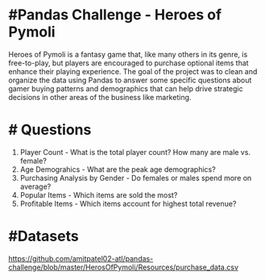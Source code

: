 # #Pandas Challenge - Heroes of Pymoli

Heroes of Pymoli is a fantasy game that, like many others in its genre, is free-to-play, but players are encouraged to purchase optional items that enhance their playing experience. The goal of the project was to clean and organize the data using Pandas to answer some specific questions about gamer buying patterns and demographics that can help drive strategic decisions in other areas of the business like marketing.

# # Questions

1. Player Count - What is the total player count? How many are male vs. female?
2. Age Demograhics - What are the peak age demographics?
3. Purchasing Analysis by Gender - Do females or males spend more on average?
4. Popular Items - Which items are sold the most?
5. Profitable Items - Which items account for highest total revenue?

# #Datasets

https://github.com/amitpatel02-atl/pandas-challenge/blob/master/HerosOfPymoli/Resources/purchase_data.csv


